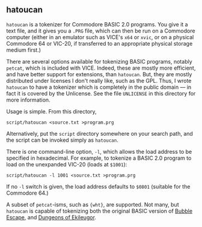 hatoucan
--------

`hatoucan` is a tokenizer for Commodore BASIC 2.0 programs.  You give it a
text file, and it gives you a `.PRG` file, which can then be run on a
Commodore computer (either in an emulator such as VICE's `x64` or `xvic`,
or on a physical Commodore 64 or VIC-20, if transferred to an appropriate
physical storage medium first.)

There are several options available for tokenizing BASIC programs, notably
`petcat`, which is included with VICE.  Indeed, these are mostly more
efficient, and have better support for extensions, than `hatoucan`.  But,
they are mostly distributed under licenses I don't really like, such as
the GPL.  Thus, I wrote `hatoucan` to have a tokenizer which is completely
in the public domain — in fact it is covered by the Unlicense.  See the
file `UNLICENSE` in this directory for more information.

Usage is simple.  From this directory,

    script/hatoucan <source.txt >program.prg

Alternatively, put the `script` directory somewhere on your search path,
and the script can be invoked simply as `hatoucan`.

There is one command-line option, `-l`, which allows the load address to
be specified in hexadecimal.  For example, to tokenize a BASIC 2.0 program
to load on the unexpanded VIC-20 (loads at `$1001`):

    script/hatoucan -l 1001 <source.txt >program.prg

If no `-l` switch is given, the load address defaults to `$0801` (suitable
for the Commodore 64.)

A subset of `petcat`-isms, such as `{wht}`, are supported.  Not many, but
`hatoucan` is capable of tokenizing both the original BASIC version of
[Bubble Escape][], and [Dungeons of Ekileugor][].

[Bubble Escape]:          http://catseye.tc/node/Bubble_Escape
[Dungeons of Ekileugor]:  http://catseye.tc/node/Dungeons_of_Ekileugor
